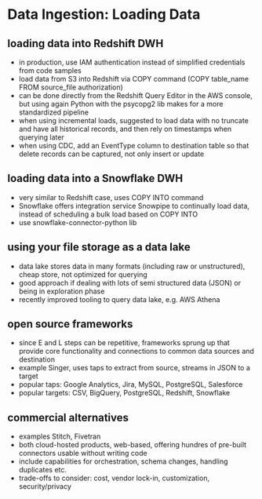 # Data Ingestion: Loading Data

## loading data into Redshift DWH

* in production, use IAM authentication instead of simplified credentials from code samples
* load data from S3 into Redshift via COPY command (COPY table_name FROM source_file authorization)
* can be done directly from the Redshift Query Editor in the AWS console, but using again Python with the psycopg2 lib makes for a more standardized pipeline
* when using incremental loads, suggested to load data with no truncate and have all historical records, and then rely on timestamps when querying later
* when using CDC, add an EventType column to destination table so that delete records can be captured, not only insert or update

## loading data into a Snowflake DWH

* very similar to Redshift case, uses COPY INTO command
* Snowflake offers integration service Snowpipe to continually load data, instead of scheduling a bulk load based on COPY INTO
* use snowflake-connector-python lib

## using your file storage as a data lake

* data lake stores data in many formats (including raw or unstructured), cheap store, not optimized for querying
* good approach if dealing with lots of semi structured data (JSON) or being in exploration phase
* recently improved tooling to query data lake, e.g. AWS Athena

## open source frameworks

* since E and L steps can be repetitive, frameworks sprung up that provide core functionality and connections to common data sources and destination
* example Singer, uses taps to extract from source, streams in JSON to a target
* popular taps: Google Analytics, Jira, MySQL, PostgreSQL, Salesforce
* popular targets: CSV, BigQuery, PostgreSQL, Redshift, Snowflake

## commercial alternatives

* examples Stitch, Fivetran
* both cloud-hosted products, web-based, offering hundres of pre-built connectors usable without writing code
* include capabilities for orchestration, schema changes, handling duplicates etc.
* trade-offs to consider: cost, vendor lock-in, customization, security/privacy
